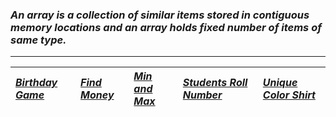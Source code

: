 ### _An array is a collection of similar items stored in contiguous memory locations and an array holds fixed number of items of same type._
---
| [_Birthday Game_](Solution/Birthday_Game.py) | [_Find Money_](Solution/Find_Money.py) | [_Min and Max_](Solution/Min_and_Max.py) |  [_Students Roll Number_ ](Solution/Students_Roll_Number.py) |  [_Unique Color Shirt_](Solution/Unique_Color_Shirt.py) |
|:---|:---|:---|:---|:---|
